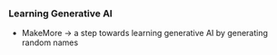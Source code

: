 ### Learning Generative AI

- MakeMore -> a step towards learning generative AI by generating random names
